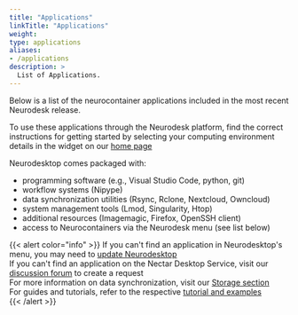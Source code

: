 ```yaml
---
title: "Applications"
linkTitle: "Applications"
weight: 
type: applications
aliases:
- /applications
description: >
  List of Applications. 
---
```

Below is a list of the neurocontainer applications included in the most recent Neurodesk release. 

To use these applications through the Neurodesk platform, find the correct instructions for getting started by selecting your computing environment details in the widget on our [home page](https://neurodesk.org#startup)

Neurodesktop comes packaged with:
- programming software (e.g., Visual Studio Code, python, git)
- workflow systems (Nipype)
- data synchronization utilities (Rsync, Rclone, Nextcloud, Owncloud)
- system management tools (Lmod, Singularity, Htop)
- additional resources (Imagemagic, Firefox, OpenSSH client)
- access to Neurocontainers via the Neurodesk menu (see list below)

{{< alert color="info" >}}
If you can't find an application in Neurodesktop's menu, you may need to [update Neurodesktop](/docs/getting-started/neurodesktop)<br>
If you can't find an application on the Nectar Desktop Service, visit our [discussion forum](https://github.com/orgs/NeuroDesk/discussions) to create a request<br>
For more information on data synchronization, visit our [Storage section](/docs/getting-started/neurodesktop/storage)<br>
For guides and tutorials, refer to the respective [tutorial and examples](https://www.neurodesk.org/tutorials-examples/)<br>
{{< /alert >}}
